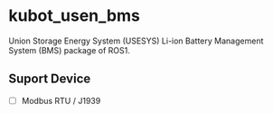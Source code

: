 # kubot_usen_bms
Union Storage Energy System (USESYS) Li-ion Battery Management System (BMS) package of ROS1.

## Suport Device
 - [ ] Modbus RTU / J1939